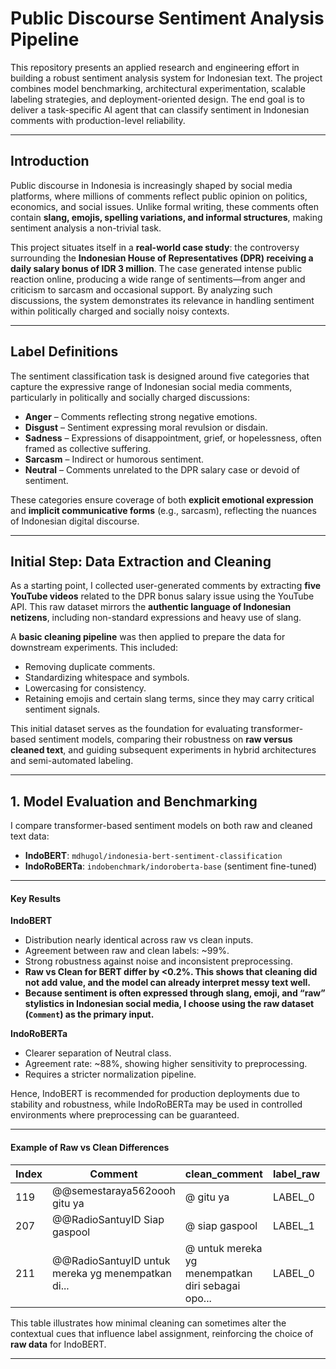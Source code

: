 # Public Discourse Sentiment Analysis Pipeline

This repository presents an applied research and engineering effort in building a robust sentiment analysis system for Indonesian text. The project combines model benchmarking, architectural experimentation, scalable labeling strategies, and deployment-oriented design. The end goal is to deliver a task-specific AI agent that can classify sentiment in Indonesian comments with production-level reliability.

---

## Introduction

Public discourse in Indonesia is increasingly shaped by social media platforms, where millions of comments reflect public opinion on politics, economics, and social issues. Unlike formal writing, these comments often contain **slang, emojis, spelling variations, and informal structures**, making sentiment analysis a non-trivial task.

This project situates itself in a **real-world case study**: the controversy surrounding the **Indonesian House of Representatives (DPR) receiving a daily salary bonus of IDR 3 million**. The case generated intense public reaction online, producing a wide range of sentiments—from anger and criticism to sarcasm and occasional support. By analyzing such discussions, the system demonstrates its relevance in handling sentiment within politically charged and socially noisy contexts.

---

## Label Definitions

The sentiment classification task is designed around five categories that capture the expressive range of Indonesian social media comments, particularly in politically and socially charged discussions:

* **Anger** – Comments reflecting strong negative emotions.
* **Disgust** – Sentiment expressing moral revulsion or disdain.
* **Sadness** – Expressions of disappointment, grief, or hopelessness, often framed as collective suffering.
* **Sarcasm** – Indirect or humorous sentiment.
* **Neutral** – Comments unrelated to the DPR salary case or devoid of sentiment.

These categories ensure coverage of both **explicit emotional expression** and **implicit communicative forms** (e.g., sarcasm), reflecting the nuances of Indonesian digital discourse.

---

## Initial Step: Data Extraction and Cleaning

As a starting point, I collected user-generated comments by extracting **five YouTube videos** related to the DPR bonus salary issue using the YouTube API. This raw dataset mirrors the **authentic language of Indonesian netizens**, including non-standard expressions and heavy use of slang.

A **basic cleaning pipeline** was then applied to prepare the data for downstream experiments. This included:

* Removing duplicate comments.
* Standardizing whitespace and symbols.
* Lowercasing for consistency.
* Retaining emojis and certain slang terms, since they may carry critical sentiment signals.

This initial dataset serves as the foundation for evaluating transformer-based sentiment models, comparing their robustness on **raw versus cleaned text**, and guiding subsequent experiments in hybrid architectures and semi-automated labeling.

---

## 1. Model Evaluation and Benchmarking

I compare transformer-based sentiment models on both raw and cleaned text data:

* **IndoBERT**: `mdhugol/indonesia-bert-sentiment-classification`
* **IndoRoBERTa**: `indobenchmark/indoroberta-base` (sentiment fine-tuned)

---

#### Key Results

**IndoBERT**

* Distribution nearly identical across raw vs clean inputs.
* Agreement between raw and clean labels: \~99%.
* Strong robustness against noise and inconsistent preprocessing.
* **Raw vs Clean for BERT differ by <0.2%. This shows that cleaning did not add value, and the model can already interpret messy text well.**
* **Because sentiment is often expressed through slang, emoji, and “raw” stylistics in Indonesian social media, I choose using the raw dataset (`Comment`) as the primary input.**

**IndoRoBERTa**

* Clearer separation of Neutral class.
* Agreement rate: \~88%, showing higher sensitivity to preprocessing.
* Requires a stricter normalization pipeline.

Hence, IndoBERT is recommended for production deployments due to stability and robustness, while IndoRoBERTa may be used in controlled environments where preprocessing can be guaranteed.

---

#### Example of Raw vs Clean Differences

| Index | Comment                                           | clean\_comment                                    | label\_raw | label\_clean |
| ----- | ------------------------------------------------- | ------------------------------------------------- | ---------- | ------------ |
| 119   | @@semestaraya562oooh gitu ya                      | @ gitu ya                                         | LABEL\_0   | LABEL\_2     |
| 207   | @@RadioSantuyID Siap gaspool                      | @ siap gaspool                                    | LABEL\_1   | LABEL\_0     |
| 211   | @@RadioSantuyID untuk mereka yg menempatkan di... | @ untuk mereka yg menempatkan diri sebagai opo... | LABEL\_0   | LABEL\_2     |

This table illustrates how minimal cleaning can sometimes alter the contextual cues that influence label assignment, reinforcing the choice of **raw data** for IndoBERT.

---
